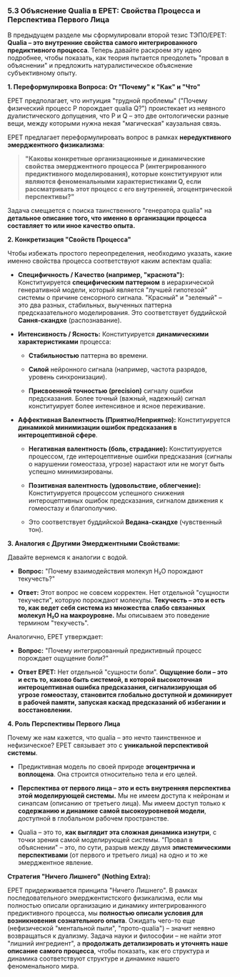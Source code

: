 ### 5.3 Объяснение Qualia в EPET: Свойства Процесса и Перспектива Первого Лица

В предыдущем разделе мы сформулировали второй тезис ТЭПО/EPET: **Qualia – это внутренние свойства самого интегрированного предиктивного процесса**. Теперь давайте раскроем эту идею подробнее, чтобы показать, как теория пытается преодолеть "провал в объяснении" и предложить натуралистическое объяснение субъективному опыту.

**1. Переформулировка Вопроса: От "Почему" к "Как" и "Что"**

EPET предполагает, что интуиция "трудной проблемы" ("Почему физический процесс P порождает qualia Q?") проистекает из неявного дуалистического допущения, что P и Q – это две онтологически разные вещи, между которыми нужна некая "магическая" каузальная связь.

EPET предлагает переформулировать вопрос в рамках **нередуктивного эмерджентного физикализма**:

> **"Каковы конкретные организационные и динамические свойства эмерджентного процесса P (интегрированного предиктивного моделирования), которые конституируют или являются феноменальными характеристиками Q, если рассматривать этот процесс с его внутренней, эгоцентрической перспективы?"**

Задача смещается с поиска таинственного "генератора qualia" на **детальное описание того, что именно в организации процесса составляет то или иное качество опыта.**

**2. Конкретизация "Свойств Процесса"**

Чтобы избежать простого переопределения, необходимо указать, какие именно свойства процесса соответствуют каким аспектам qualia:

-   **Специфичность / Качество (например, "краснота"):** Конституируется **специфическим паттерном** в иерархической генеративной модели, который является "лучшей гипотезой" системы о причине сенсорного сигнала. "Красный" и "зеленый" – это два разных, стабильных, выученных паттерна предсказательного моделирования. Это соответствует буддийской **Сання-скандхе** (распознавание).
    
-   **Интенсивность / Ясность:** Конституируется **динамическими характеристиками** процесса:
    
    -   **Стабильностью** паттерна во времени.
        
    -   **Силой** нейронного сигнала (например, частота разрядов, уровень синхронизации).
        
    -   **Присвоенной точностью (precision)** сигналу ошибки предсказания. Более точный (важный, надежный) сигнал конституирует более интенсивное и ясное переживание.
        
-   **Аффективная Валентность (Приятно/Неприятно):** Конституируется **динамикой минимизации ошибок предсказания в интероцептивной сфере**.
    
    -   **Негативная валентность (боль, страдание):** Конституируется процессом, где интероцептивные ошибки предсказания (сигналы о нарушении гомеостаза, угрозе) нарастают или не могут быть успешно минимизированы.
        
    -   **Позитивная валентность (удовольствие, облегчение):** Конституируется процессом успешного снижения интероцептивных ошибок предсказания, сигналом движения к гомеостазу и благополучию.
        
    -   Это соответствует буддийской **Ведана-скандхе** (чувственный тон).
        

**3. Аналогия с Другими Эмерджентными Свойствами:**

Давайте вернемся к аналогии с водой.

-   **Вопрос:** "Почему взаимодействия молекул H₂O порождают текучесть?"
    
-   **Ответ:** Этот вопрос не совсем корректен. Нет отдельной "сущности текучести", которую порождают молекулы. **Текучесть – это и есть то, как ведет себя система из множества слабо связанных молекул H₂O на макроуровне.** Мы описываем это поведение термином "текучесть".
    

Аналогично, EPET утверждает:

-   **Вопрос:** "Почему интегрированный предиктивный процесс порождает ощущение боли?"
    
-   **Ответ EPET:** Нет отдельной "сущности боли". **Ощущение боли – это и есть то, каково быть системой, в которой высокоточная интероцептивная ошибка предсказания, сигнализирующая об угрозе гомеостазу, становится глобально доступной и доминирует в рабочей памяти, запуская каскад предсказаний об избегании и восстановлении.**
    

**4. Роль Перспективы Первого Лица**

Почему же нам кажется, что qualia – это нечто таинственное и нефизическое? EPET связывает это с **уникальной перспективой системы**.

-   Предиктивная модель по своей природе **эгоцентрична и воплощена**. Она строится относительно тела и его целей.
    
-   **Перспектива от первого лица – это и есть внутренняя перспектива этой моделирующей системы.** Мы не имеем доступа к нейронам и синапсам (описанию от третьего лица). Мы имеем доступ только к **содержанию и динамике самой высокоуровневой модели**, доступной в глобальном рабочем пространстве.
    
-   Qualia – это то, **как выглядит эта сложная динамика изнутри**, с точки зрения самой моделирующей системы. "Провал в объяснении" – это, по сути, разрыв между двумя **эпистемическими перспективами** (от первого и третьего лица) на одно и то же эмерджентное явление.
    

**Стратегия "Ничего Лишнего" (Nothing Extra):**

EPET придерживается принципа "Ничего Лишнего". В рамках последовательного эмерджентистского физикализма, если мы полностью описали организацию и динамику интегрированного предиктивного процесса, мы **полностью описали условия для возникновения сознательного опыта**. Ожидать чего-то еще (нефизической "ментальной пыли", "прото-qualia") – значит неявно возвращаться к дуализму. Задача науки и философии – не найти этот "лишний ингредиент", а **продолжать детализировать и уточнять наше описание самого процесса**, чтобы показать, как его структура и динамика соответствуют структуре и динамике нашего феноменального мира.

